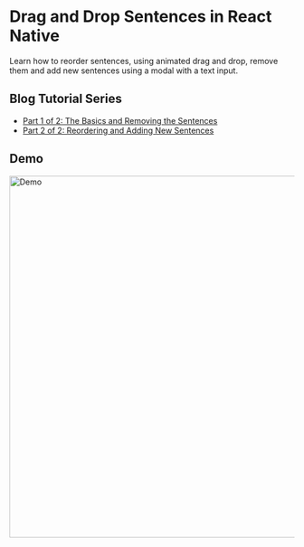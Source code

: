# Drag and Drop Sentences in React Native

Learn how to reorder sentences, using animated drag and drop, remove them and add new sentences using a modal with a text input.

## Blog Tutorial Series

- [Part 1 of 2: The Basics and Removing the Sentences](http://rationalappdev.com/drag-and-drop-sentences-in-react-native-part-1-of-2)
- [Part 2 of 2: Reordering and Adding New Sentences](http://rationalappdev.com/drag-and-drop-sentences-in-react-native-part-2-of-2)

## Demo

<img src="https://github.com/rationalappdev/react-native-drag-and-drop-sentences-tutorial/blob/master/demo.gif" alt="Demo" width="640" />